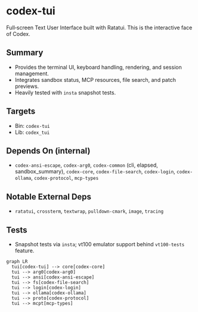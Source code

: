 # codex-tui

Full‑screen Text User Interface built with Ratatui. This is the interactive face of Codex.

## Summary

- Provides the terminal UI, keyboard handling, rendering, and session management.
- Integrates sandbox status, MCP resources, file search, and patch previews.
- Heavily tested with `insta` snapshot tests.

## Targets

- Bin: `codex-tui`
- Lib: `codex_tui`

## Depends On (internal)

- `codex-ansi-escape`, `codex-arg0`, `codex-common` (cli, elapsed, sandbox_summary), `codex-core`, `codex-file-search`, `codex-login`, `codex-ollama`, `codex-protocol`, `mcp-types`

## Notable External Deps

- `ratatui`, `crossterm`, `textwrap`, `pulldown-cmark`, `image`, `tracing`

## Tests

- Snapshot tests via `insta`; vt100 emulator support behind `vt100-tests` feature.

```mermaid
graph LR
  tui[codex-tui] --> core[codex-core]
  tui --> arg0[codex-arg0]
  tui --> ansi[codex-ansi-escape]
  tui --> fs[codex-file-search]
  tui --> login[codex-login]
  tui --> ollama[codex-ollama]
  tui --> proto[codex-protocol]
  tui --> mcpt[mcp-types]
```

